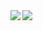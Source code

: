 <a href="https://github.com/anuraghazra/github-readme-stats">
  <img align="left" src="https://github-readme-stats.vercel.app/api?username=Issei-Hiramatsu&count_private=true&show_icons=true&theme=tokyonight" />
</a>
<a href="https://github.com/anuraghazra/github-readme-stats">
   <img align="left" src="https://github-readme-stats.vercel.app/api/top-langs/?Issei-Hiramatsu&count_private=true&show_icons=true&theme=tokyonight&layout=compact" />
</a>



